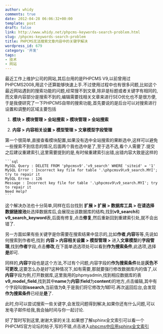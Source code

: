 ```yaml
---
author: whidy
comments: true
date: 2012-04-28 06:06:32+00:00
template: post
draft: false
link: http://www.whidy.net/phpcms-keywords-search-problem.html
slug: /phpcms-keywords-search-problem
title: PHPCMS无法搜索文章内容中的关键字解决
wordpress_id: 679
category: '开发'
tags:
- 技术
- 网站
---
```


最近工作上维护公司的网站,其后台用的是PHPCMS V9,以前曾用过PHPCMS2008,用这个还算能够快速上手.不过使用过程中也有很多问题,比如这个最近网站遇到的搜索功能的问题,经常搜不到文章,除非是标题或者关键字有相同的,而文章内容部分是搜索不到的,编辑需要找相关文章来进行SEO优化也不是很方便,于是我便研究了一下PHPCMS自带的搜索功能,首先要说的是后台可以对搜索进行设置和调整的区域主要包括



	
  1. **模块 > 模块管理 > 全站搜索 > 模块管理 > 全站搜索**

	
  2. **内容 > 内容相关设置 > 模型管理 > 文章模型字段管理**


第一个很简单,直接查看模块配置,如果没有选中全站搜索的果断选中,这样可以避免一些搜索不到信息的情况,后面两个我也选中是了,至于选不选,看个人需要了.提交之后建议重建索引,这里需要提到的是,有时候重建索引出错,出错内容大致是这样的


    
    ```sql
    MySQL Query : DELETE FROM 'phpcmsv9'.'v9_search' WHERE 'siteid' = '1'
    MySQL Error : Incorrect key file for table '.\phpcmsv9\v9_search.MYI'; try to repair it
    MySQL Errno : 126
    Message : Incorrect key file for table '.\phpcmsv9\v9_search.MYI'; try to repair it
    Need Help?
    ```



这个解决办法也十分简单,同样在后台找到 **扩展 > 扩展 > 数据库工具 > **在**请选择数据链接池**处选择数据库后,会展现出该数据库的结构,找到**v9_search**和**v9_search_keyword**表,后面有修复,点击**修复**,然后重新回到重建索引处,就不会出错了.

另一方面如果有些关键字是你需要在搜索结果中显示的,比如**作者**,**内容**等等,先说如何搜索到作者吧,找到 **内容 > 内容相关设置 > 模型管理 >** 进入**文章模型**的**字段管理**,找到**作者**字段,点击**修改**,在下面单选选项处可以看到**作为搜索条件**,此选项,选择**是**即可.

同样的,**内容**字段也是这个方法,不过有个问题,内容字段的**作为搜索条件**处是**灰色不可更改**,这要怎么办是好?这种情况下,如有需要,那就要强行修改数据库内的值了,以**内容**字段为例,打开数据库,这里我用的phpmyadmin,找到相应数据库的表**v9_model_field**,找到其中**name**为**内容**(**field**为**content**)的地方,点击编辑,其中有个字段叫做**issearch**,当前值为**0**,于是我们将它修改为**1**即可.再次返回后台,会发现**作为搜索条件**已经是**是**了.

此时,你可以尝试搜索一些关键字,会发现问题得到解决,如果你还有什么问题,可以发电子邮件给我,我会抽时间与你一起讨论.

好了暂时写到这里,谢谢大家的关注.如果想了解sphinx全文索引可以看一个PHPCMS官方论坛的帖子,写的不错,点击进入[phpcms中应用sphinx全文索引](http://bbs.phpcms.cn/forum.php?mod=viewthread&tid=149380)
